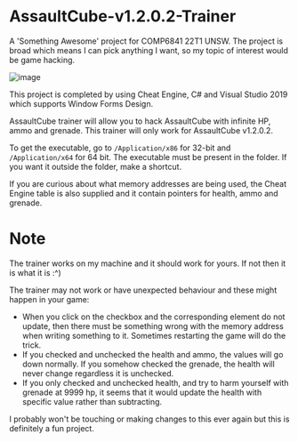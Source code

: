 # AssaultCube-v1.2.0.2-Trainer
A 'Something Awesome' project for COMP6841 22T1 UNSW. The project is broad which means I can pick anything I want,
so my topic of interest would be game hacking. 

![image](https://user-images.githubusercontent.com/29741824/162199761-9e07c785-ce8f-4a2e-9916-0485a814acc4.png)

This project is completed by using Cheat Engine, C# and Visual Studio 2019 which supports Window Forms Design. 

AssaultCube trainer will allow you to hack AssaultCube with infinite HP, ammo and grenade. 
This trainer will only work for AssaultCube v1.2.0.2. 

To get the executable, go to `/Application/x86` for 32-bit and `/Application/x64` for 64 bit.
The executable must be present in the folder. If you want it outside the folder, make a shortcut.

If you are curious about what memory addresses are being used, the Cheat Engine table is also
supplied and it contain pointers for health, ammo and grenade. 

# Note
The trainer works on my machine and it should work for yours. If not then it is what it is :^)

The trainer may not work or have unexpected behaviour and these might happen in your game:
  * When you click on the checkbox and the corresponding element do not update,
    then there must be something wrong with the memory address when writing 
    something to it. Sometimes restarting the game will do the trick.
  * If you checked and unchecked the health and ammo, the values will go down normally.
    If you somehow checked the grenade, the health will never change regardless it is unchecked.
  * If you only checked and unchecked health, and try to harm yourself with grenade at 9999 hp,
    it seems that it would update the health with specific value rather than subtracting.
    
    
I probably won't be touching or making changes to this ever again but this is definitely a fun project. 


